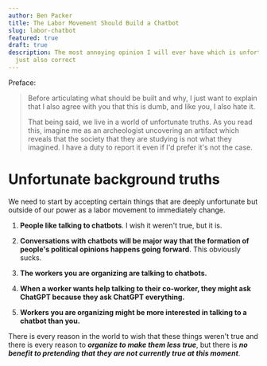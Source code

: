 ```yaml
---
author: Ben Packer
title: The Labor Movement Should Build a Chatbot
slug: labor-chatbot
featured: true
draft: true
description: The most annoying opinion I will ever have which is unfortunately
  just also correct
---
```

Preface:

> Before articulating what should be built and why, I just want to explain that I also agree with you that this is dumb, and like you, I also hate it.
> 
> That being said, we live in a world of unfortunate truths. As you read this, imagine me as an archeologist uncovering an artifact which reveals that the society that they are studying is not what they imagined. I have a duty to report it even if I'd prefer it's not the case.

# Unfortunate background truths

We need to start by accepting certain things that are deeply unfortunate but outside of our power as a labor movement to immediately change.

1.  **People like talking to chatbots**. I wish it weren't true, but it is.
    
2.  **Conversations with chatbots will be major way that the formation of people's political opinions happens going forward**. This obviously sucks.
    
3.  **The workers you are organizing are talking to chatbots.**
    
4.  **When a worker wants help talking to their co-worker, they might ask ChatGPT because they ask ChatGPT everything.**
    
5.  **Workers you are organizing might be more interested in talking to a chatbot than you.**
    

There is every reason in the world to wish that these things weren't true and there is every reason to **_organize to make them less true_**, but there is **_no benefit to pretending that they are not currently true at this moment_**.